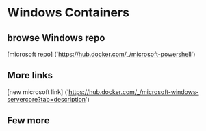 # Windows Containers 

## browse Windows repo 

[microsoft repo] ('https://hub.docker.com/_/microsoft-powershell')

## More links 

[new microsoft link] ('https://hub.docker.com/_/microsoft-windows-servercore?tab=description')

## Few more 
